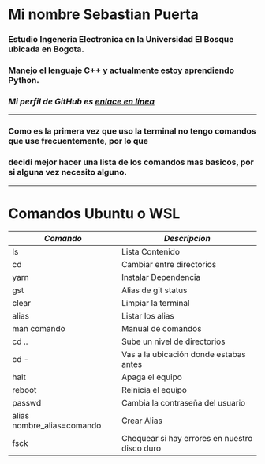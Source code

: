 # **Mi nombre Sebastian Puerta**
### Estudio **Ingeneria Electronica** en la Universidad El Bosque ubicada en Bogota.
### Manejo el lenguaje **C++** y actualmente estoy aprendiendo **Python**.

### ***Mi perfil de GitHub es [enlace en línea](https://github.com/idkwrld)*** 
*** 
### Como es la primera vez que uso la terminal no tengo comandos que use frecuentemente, por lo que
### decidi mejor hacer una lista de los comandos mas basicos, por si alguna vez necesito alguno.
***
# Comandos Ubuntu  o WSL

|*Comando*                   | *Descripcion*                                 |
|----------------------------|-----------------------------------------------|
| ls                         | Lista Contenido                               |
| cd                         | Cambiar entre directorios                     |
| yarn                       | Instalar Dependencia                          |
| gst                        | Alias de git status                           |
| clear                      | Limpiar la terminal                           |
| alias                      | Listar los alias                              |
| man comando                | Manual de comandos                            |
| cd ..                      | Sube un nivel de directorios                  |
| cd -                       | Vas a la ubicación donde estabas antes        |
| halt                       | Apaga el equipo                               |
| reboot                     | Reinicia el equipo                            |
| passwd                     | Cambia la contraseña del usuario              |
| alias nombre_alias=comando | Crear Alias                                   |
| fsck                       | Chequear si hay errores en nuestro disco duro |

